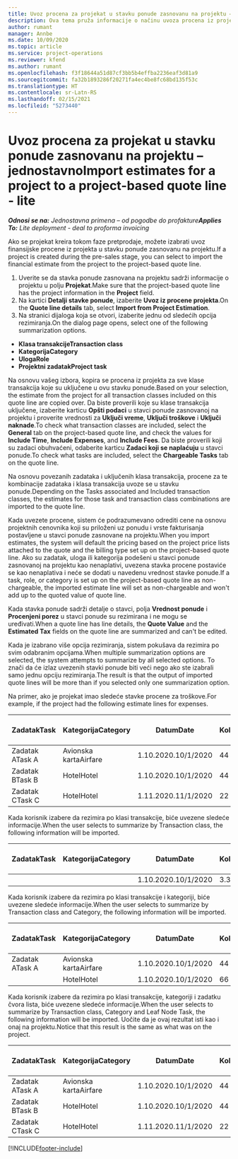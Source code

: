 ```yaml
---
title: Uvoz procena za projekat u stavku ponude zasnovanu na projektu – jednostavno
description: Ova tema pruža informacije o načinu uvoza procena iz projekta u stavku ponude.
author: rumant
manager: Annbe
ms.date: 10/09/2020
ms.topic: article
ms.service: project-operations
ms.reviewer: kfend
ms.author: rumant
ms.openlocfilehash: f3f18644a51d87cf3bb5b4effba2236eaf3d81a9
ms.sourcegitcommit: fa32b1893286f20271fa4ec4be8fc68bd135f53c
ms.translationtype: HT
ms.contentlocale: sr-Latn-RS
ms.lasthandoff: 02/15/2021
ms.locfileid: "5273440"
---
```

# <a name="import-estimates-for-a-project-to-a-project-based-quote-line---lite"></a><span data-ttu-id="d7578-103">Uvoz procena za projekat u stavku ponude zasnovanu na projektu – jednostavno</span><span class="sxs-lookup"><span data-stu-id="d7578-103">Import estimates for a project to a project-based quote line - lite</span></span>

<span data-ttu-id="d7578-104">_**Odnosi se na:** Jednostavna primena – od pogodbe do profakture_</span><span class="sxs-lookup"><span data-stu-id="d7578-104">_**Applies To:** Lite deployment - deal to proforma invoicing_</span></span>

<span data-ttu-id="d7578-105">Ako se projekat kreira tokom faze pretprodaje, možete izabrati uvoz finansijske procene iz projekta u stavku ponude zasnovanu na projektu.</span><span class="sxs-lookup"><span data-stu-id="d7578-105">If a project is created during the pre-sales stage, you can select to import the financial estimate from the project to the project-based quote line.</span></span>

1. <span data-ttu-id="d7578-106">Uverite se da stavka ponude zasnovana na projektu sadrži informacije o projektu u polju **Projekat**.</span><span class="sxs-lookup"><span data-stu-id="d7578-106">Make sure that the project-based quote line has the project information in the **Project** field.</span></span>
2. <span data-ttu-id="d7578-107">Na kartici **Detalji stavke ponude**, izaberite **Uvoz iz procene projekta**.</span><span class="sxs-lookup"><span data-stu-id="d7578-107">On the **Quote line details** tab, select **Import from Project Estimation**.</span></span>
3. <span data-ttu-id="d7578-108">Na stranici dijaloga koja se otvori, izaberite jednu od sledećih opcija rezimiranja.</span><span class="sxs-lookup"><span data-stu-id="d7578-108">On the dialog page opens, select one of the following summarization options.</span></span>

  - <span data-ttu-id="d7578-109">**Klasa transakcije**</span><span class="sxs-lookup"><span data-stu-id="d7578-109">**Transaction class**</span></span>
  - <span data-ttu-id="d7578-110">**Kategorija**</span><span class="sxs-lookup"><span data-stu-id="d7578-110">**Category**</span></span>
  - <span data-ttu-id="d7578-111">**Uloga**</span><span class="sxs-lookup"><span data-stu-id="d7578-111">**Role**</span></span> 
  - <span data-ttu-id="d7578-112">**Projektni zadatak**</span><span class="sxs-lookup"><span data-stu-id="d7578-112">**Project task**</span></span>

<span data-ttu-id="d7578-113">Na osnovu vašeg izbora, kopira se procena iz projekta za sve klase transakcija koje su uključene u ovu stavku ponude.</span><span class="sxs-lookup"><span data-stu-id="d7578-113">Based on your selection, the estimate from the project for all transaction classes included on this quote line are copied over.</span></span> <span data-ttu-id="d7578-114">Da biste proverili koje su klase transakcija uključene, izaberite karticu **Opšti podaci** u stavci ponude zasnovanoj na projektu i proverite vrednosti za **Uključi vreme**, **Uključi troškove** i **Uključi naknade**.</span><span class="sxs-lookup"><span data-stu-id="d7578-114">To check what transaction classes are included, select the **General** tab on the project-based quote line, and check the values for **Include Time**, **Include Expenses**, and **Include Fees**.</span></span>  <span data-ttu-id="d7578-115">Da biste proverili koji su zadaci obuhvaćeni, odaberite karticu **Zadaci koji se naplaćuju** u stavci ponude.</span><span class="sxs-lookup"><span data-stu-id="d7578-115">To check what tasks are included, select the **Chargeable Tasks** tab on the quote line.</span></span>

<span data-ttu-id="d7578-116">Na osnovu povezanih zadataka i uključenih klasa transakcija, procene za te kombinacije zadataka i klasa transakcija uvoze se u stavku ponude.</span><span class="sxs-lookup"><span data-stu-id="d7578-116">Depending on the Tasks associated and Included transaction classes, the estimates for those task and transaction class combinations are imported to the quote line.</span></span>

<span data-ttu-id="d7578-117">Kada uvezete procene, sistem će podrazumevano odrediti cene na osnovu projektnih cenovnika koji su priloženi uz ponudu i vrste fakturisanja postavljene u stavci ponude zasnovane na projektu.</span><span class="sxs-lookup"><span data-stu-id="d7578-117">When you import estimates, the system will default the pricing based on the project price lists attached to the quote and the billing type set up on the project-based quote line.</span></span> <span data-ttu-id="d7578-118">Ako su zadatak, uloga ili kategorija podešeni u stavci ponude zasnovanoj na projektu kao nenaplativi, uvezena stavka procene postaviće se kao nenaplativa i neće se dodati u navedenu vrednost stavke ponude.</span><span class="sxs-lookup"><span data-stu-id="d7578-118">If a task, role, or category is set up on the project-based quote line as non-chargeable, the imported estimate line will set as non-chargeable and won't add up to the quoted value of quote line.</span></span>

<span data-ttu-id="d7578-119">Kada stavka ponude sadrži detalje o stavci, polja **Vrednost ponude** i **Procenjeni porez** u stavci ponude su rezimirana i ne mogu se uređivati.</span><span class="sxs-lookup"><span data-stu-id="d7578-119">When a quote line has line details, the **Quote Value** and the **Estimated Tax** fields on the quote line are summarized and can't be edited.</span></span>

<span data-ttu-id="d7578-120">Kada je izabrano više opcija rezimiranja, sistem pokušava da rezimira po svim odabranim opcijama.</span><span class="sxs-lookup"><span data-stu-id="d7578-120">When multiple summarization options are selected, the system attempts to summarize by all selected options.</span></span> <span data-ttu-id="d7578-121">To znači da će izlaz uvezenih stavki ponude biti veći nego ako ste izabrali samo jednu opciju rezimiranja.</span><span class="sxs-lookup"><span data-stu-id="d7578-121">The result is that the output of imported quote lines will be more than if you selected only one summarization option.</span></span>

<span data-ttu-id="d7578-122">Na primer, ako je projekat imao sledeće stavke procene za troškove.</span><span class="sxs-lookup"><span data-stu-id="d7578-122">For example, if the project had the following estimate lines for expenses.</span></span>

| <span data-ttu-id="d7578-123">Zadatak</span><span class="sxs-lookup"><span data-stu-id="d7578-123">Task</span></span> | <span data-ttu-id="d7578-124">Kategorija</span><span class="sxs-lookup"><span data-stu-id="d7578-124">Category</span></span> | <span data-ttu-id="d7578-125">Datum</span><span class="sxs-lookup"><span data-stu-id="d7578-125">Date</span></span> | <span data-ttu-id="d7578-126">Količina</span><span class="sxs-lookup"><span data-stu-id="d7578-126">Quantity</span></span> | <span data-ttu-id="d7578-127">Cena po jedinici</span><span class="sxs-lookup"><span data-stu-id="d7578-127">Unit price</span></span> | <span data-ttu-id="d7578-128">Iznos</span><span class="sxs-lookup"><span data-stu-id="d7578-128">Amount</span></span> |
| --- | --- | --- | --- | --- | --- |
| <span data-ttu-id="d7578-129">Zadatak A</span><span class="sxs-lookup"><span data-stu-id="d7578-129">Task A</span></span> | <span data-ttu-id="d7578-130">Avionska karta</span><span class="sxs-lookup"><span data-stu-id="d7578-130">Airfare</span></span> | <span data-ttu-id="d7578-131">1.10.2020.</span><span class="sxs-lookup"><span data-stu-id="d7578-131">10/1/2020</span></span> | <span data-ttu-id="d7578-132">4</span><span class="sxs-lookup"><span data-stu-id="d7578-132">4</span></span> | <span data-ttu-id="d7578-133">400</span><span class="sxs-lookup"><span data-stu-id="d7578-133">400</span></span> | <span data-ttu-id="d7578-134">1600</span><span class="sxs-lookup"><span data-stu-id="d7578-134">1600</span></span> |
| <span data-ttu-id="d7578-135">Zadatak B</span><span class="sxs-lookup"><span data-stu-id="d7578-135">Task B</span></span> | <span data-ttu-id="d7578-136">Hotel</span><span class="sxs-lookup"><span data-stu-id="d7578-136">Hotel</span></span> | <span data-ttu-id="d7578-137">1.10.2020.</span><span class="sxs-lookup"><span data-stu-id="d7578-137">10/1/2020</span></span> | <span data-ttu-id="d7578-138">4</span><span class="sxs-lookup"><span data-stu-id="d7578-138">4</span></span> | <span data-ttu-id="d7578-139">200</span><span class="sxs-lookup"><span data-stu-id="d7578-139">200</span></span> | <span data-ttu-id="d7578-140">800</span><span class="sxs-lookup"><span data-stu-id="d7578-140">800</span></span> |
| <span data-ttu-id="d7578-141">Zadatak C</span><span class="sxs-lookup"><span data-stu-id="d7578-141">Task C</span></span> | <span data-ttu-id="d7578-142">Hotel</span><span class="sxs-lookup"><span data-stu-id="d7578-142">Hotel</span></span> | <span data-ttu-id="d7578-143">1.11.2020.</span><span class="sxs-lookup"><span data-stu-id="d7578-143">11/1/2020</span></span> | <span data-ttu-id="d7578-144">2</span><span class="sxs-lookup"><span data-stu-id="d7578-144">2</span></span> | <span data-ttu-id="d7578-145">200</span><span class="sxs-lookup"><span data-stu-id="d7578-145">200</span></span> | <span data-ttu-id="d7578-146">400</span><span class="sxs-lookup"><span data-stu-id="d7578-146">400</span></span> |

<span data-ttu-id="d7578-147">Kada korisnik izabere da rezimira po klasi transakcije, biće uvezene sledeće informacije.</span><span class="sxs-lookup"><span data-stu-id="d7578-147">When the user selects to summarize by Transaction class, the following information will be imported.</span></span>

| <span data-ttu-id="d7578-148">Zadatak</span><span class="sxs-lookup"><span data-stu-id="d7578-148">Task</span></span> | <span data-ttu-id="d7578-149">Kategorija</span><span class="sxs-lookup"><span data-stu-id="d7578-149">Category</span></span> | <span data-ttu-id="d7578-150">Datum</span><span class="sxs-lookup"><span data-stu-id="d7578-150">Date</span></span> | <span data-ttu-id="d7578-151">Količina</span><span class="sxs-lookup"><span data-stu-id="d7578-151">Quantity</span></span> | <span data-ttu-id="d7578-152">Cena po jedinici</span><span class="sxs-lookup"><span data-stu-id="d7578-152">Unit price</span></span> | <span data-ttu-id="d7578-153">Iznos</span><span class="sxs-lookup"><span data-stu-id="d7578-153">Amount</span></span> |
| --- | --- | --- | --- | --- | --- |
|||<span data-ttu-id="d7578-154">1.10.2020.</span><span class="sxs-lookup"><span data-stu-id="d7578-154">10/1/2020</span></span> | <span data-ttu-id="d7578-155">3.34</span><span class="sxs-lookup"><span data-stu-id="d7578-155">3.34</span></span> | <span data-ttu-id="d7578-156">840</span><span class="sxs-lookup"><span data-stu-id="d7578-156">840</span></span> | <span data-ttu-id="d7578-157">2800</span><span class="sxs-lookup"><span data-stu-id="d7578-157">2800</span></span> |

<span data-ttu-id="d7578-158">Kada korisnik izabere da rezimira po klasi transakcije i kategoriji, biće uvezene sledeće informacije.</span><span class="sxs-lookup"><span data-stu-id="d7578-158">When the user selects to summarize by Transaction class and Category, the following information will be imported.</span></span>

| <span data-ttu-id="d7578-159">Zadatak</span><span class="sxs-lookup"><span data-stu-id="d7578-159">Task</span></span> | <span data-ttu-id="d7578-160">Kategorija</span><span class="sxs-lookup"><span data-stu-id="d7578-160">Category</span></span> | <span data-ttu-id="d7578-161">Datum</span><span class="sxs-lookup"><span data-stu-id="d7578-161">Date</span></span> | <span data-ttu-id="d7578-162">Količina</span><span class="sxs-lookup"><span data-stu-id="d7578-162">Quantity</span></span> | <span data-ttu-id="d7578-163">Cena po jedinici</span><span class="sxs-lookup"><span data-stu-id="d7578-163">Unit price</span></span> | <span data-ttu-id="d7578-164">Iznos</span><span class="sxs-lookup"><span data-stu-id="d7578-164">Amount</span></span> |
| --- | --- | --- | --- | --- | --- |
| <span data-ttu-id="d7578-165">Zadatak A</span><span class="sxs-lookup"><span data-stu-id="d7578-165">Task A</span></span> | <span data-ttu-id="d7578-166">Avionska karta</span><span class="sxs-lookup"><span data-stu-id="d7578-166">Airfare</span></span> | <span data-ttu-id="d7578-167">1.10.2020.</span><span class="sxs-lookup"><span data-stu-id="d7578-167">10/1/2020</span></span> | <span data-ttu-id="d7578-168">4</span><span class="sxs-lookup"><span data-stu-id="d7578-168">4</span></span> | <span data-ttu-id="d7578-169">400</span><span class="sxs-lookup"><span data-stu-id="d7578-169">400</span></span> | <span data-ttu-id="d7578-170">1600</span><span class="sxs-lookup"><span data-stu-id="d7578-170">1600</span></span> |
| | <span data-ttu-id="d7578-171">Hotel</span><span class="sxs-lookup"><span data-stu-id="d7578-171">Hotel</span></span> | <span data-ttu-id="d7578-172">1.10.2020.</span><span class="sxs-lookup"><span data-stu-id="d7578-172">10/1/2020</span></span> | <span data-ttu-id="d7578-173">6</span><span class="sxs-lookup"><span data-stu-id="d7578-173">6</span></span> | <span data-ttu-id="d7578-174">200</span><span class="sxs-lookup"><span data-stu-id="d7578-174">200</span></span> | <span data-ttu-id="d7578-175">1200</span><span class="sxs-lookup"><span data-stu-id="d7578-175">1200</span></span> |

<span data-ttu-id="d7578-176">Kada korisnik izabere da rezimira po klasi transakcije, kategoriji i zadatku čvora lista, biće uvezene sledeće informacije.</span><span class="sxs-lookup"><span data-stu-id="d7578-176">When the user selects to summarize by Transaction class, Category and Leaf Node Task, the following information will be imported.</span></span> <span data-ttu-id="d7578-177">Uočite da je ovaj rezultat isti kao i onaj na projektu.</span><span class="sxs-lookup"><span data-stu-id="d7578-177">Notice that this result is the same as what was on the project.</span></span>

| <span data-ttu-id="d7578-178">Zadatak</span><span class="sxs-lookup"><span data-stu-id="d7578-178">Task</span></span> | <span data-ttu-id="d7578-179">Kategorija</span><span class="sxs-lookup"><span data-stu-id="d7578-179">Category</span></span> | <span data-ttu-id="d7578-180">Datum</span><span class="sxs-lookup"><span data-stu-id="d7578-180">Date</span></span> | <span data-ttu-id="d7578-181">Količina</span><span class="sxs-lookup"><span data-stu-id="d7578-181">Quantity</span></span> | <span data-ttu-id="d7578-182">Cena po jedinici</span><span class="sxs-lookup"><span data-stu-id="d7578-182">Unit price</span></span> | <span data-ttu-id="d7578-183">Iznos</span><span class="sxs-lookup"><span data-stu-id="d7578-183">Amount</span></span> |
| --- | --- | --- | --- | --- | --- |
| <span data-ttu-id="d7578-184">Zadatak A</span><span class="sxs-lookup"><span data-stu-id="d7578-184">Task A</span></span> | <span data-ttu-id="d7578-185">Avionska karta</span><span class="sxs-lookup"><span data-stu-id="d7578-185">Airfare</span></span> | <span data-ttu-id="d7578-186">1.10.2020.</span><span class="sxs-lookup"><span data-stu-id="d7578-186">10/1/2020</span></span> | <span data-ttu-id="d7578-187">4</span><span class="sxs-lookup"><span data-stu-id="d7578-187">4</span></span> | <span data-ttu-id="d7578-188">400</span><span class="sxs-lookup"><span data-stu-id="d7578-188">400</span></span> | <span data-ttu-id="d7578-189">1600</span><span class="sxs-lookup"><span data-stu-id="d7578-189">1600</span></span> |
| <span data-ttu-id="d7578-190">Zadatak B</span><span class="sxs-lookup"><span data-stu-id="d7578-190">Task B</span></span> | <span data-ttu-id="d7578-191">Hotel</span><span class="sxs-lookup"><span data-stu-id="d7578-191">Hotel</span></span> | <span data-ttu-id="d7578-192">1.10.2020.</span><span class="sxs-lookup"><span data-stu-id="d7578-192">10/1/2020</span></span> | <span data-ttu-id="d7578-193">4</span><span class="sxs-lookup"><span data-stu-id="d7578-193">4</span></span> | <span data-ttu-id="d7578-194">200</span><span class="sxs-lookup"><span data-stu-id="d7578-194">200</span></span> | <span data-ttu-id="d7578-195">800</span><span class="sxs-lookup"><span data-stu-id="d7578-195">800</span></span> |
| <span data-ttu-id="d7578-196">Zadatak C</span><span class="sxs-lookup"><span data-stu-id="d7578-196">Task C</span></span> | <span data-ttu-id="d7578-197">Hotel</span><span class="sxs-lookup"><span data-stu-id="d7578-197">Hotel</span></span> | <span data-ttu-id="d7578-198">1.11.2020.</span><span class="sxs-lookup"><span data-stu-id="d7578-198">11/1/2020</span></span> | <span data-ttu-id="d7578-199">2</span><span class="sxs-lookup"><span data-stu-id="d7578-199">2</span></span> | <span data-ttu-id="d7578-200">200</span><span class="sxs-lookup"><span data-stu-id="d7578-200">200</span></span> | <span data-ttu-id="d7578-201">400</span><span class="sxs-lookup"><span data-stu-id="d7578-201">400</span></span> |


[!INCLUDE[footer-include](../../includes/footer-banner.md)]